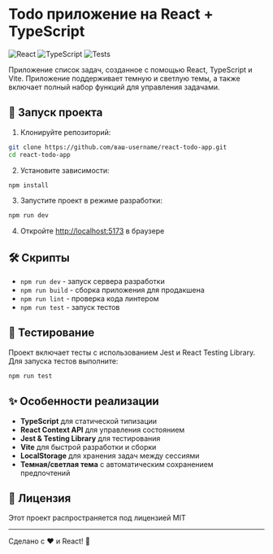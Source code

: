 # Todo приложение на React + TypeScript

![React](https://img.shields.io/badge/React-19.0.0-blue)
![TypeScript](https://img.shields.io/badge/TypeScript-5.7-blue)
![Tests](https://img.shields.io/badge/Tests-Jest-green)

Приложение список задач, созданное с помощью React, TypeScript и Vite. Приложение поддерживает темную и светлую темы, а также включает полный набор функций для управления задачами.

## 🚀 Запуск проекта

1. Клонируйте репозиторий:

```bash
git clone https://github.com/ваш-username/react-todo-app.git
cd react-todo-app
```

2. Установите зависимости:

```bash
npm install
```

3. Запустите проект в режиме разработки:

```bash
npm run dev
```

4. Откройте [http://localhost:5173](http://localhost:5173) в браузере

## 🛠️ Скрипты

- `npm run dev` - запуск сервера разработки
- `npm run build` - сборка приложения для продакшена
- `npm run lint` - проверка кода линтером
- `npm run test` - запуск тестов

## 🧪 Тестирование

Проект включает тесты с использованием Jest и React Testing Library. Для запуска тестов выполните:

```bash
npm run test
```

## ✨ Особенности реализации

- **TypeScript** для статической типизации
- **React Context API** для управления состоянием
- **Jest & Testing Library** для тестирования
- **Vite** для быстрой разработки и сборки
- **LocalStorage** для хранения задач между сессиями
- **Темная/светлая тема** с автоматическим сохранением предпочтений

## 📄 Лицензия

Этот проект распространяется под лицензией MIT

---

Сделано с ❤️ и React! 🚀
